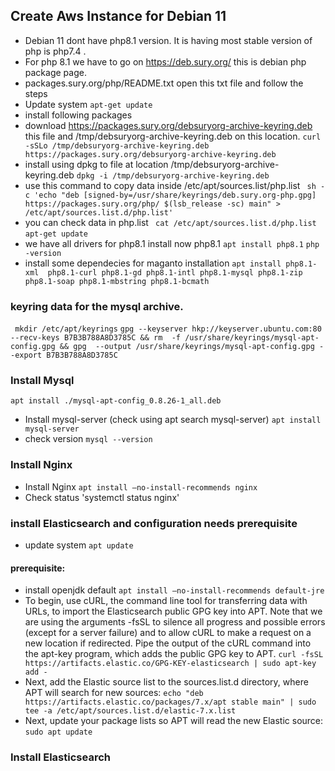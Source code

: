 ## Create Aws Instance for Debian 11

 - Debian 11 dont have  php8.1 version. It is having most stable version of php is php7.4 .
 - For php 8.1 we have to go on https://deb.sury.org/ this is debian php package page. 
 - packages.sury.org/php/README.txt open this txt file
    and follow the steps
- Update system
      `apt-get update`
- install following packages
- download https://packages.sury.org/debsuryorg-archive-keyring.deb this file and /tmp/debsuryorg-archive-keyring.deb on this location.
  `curl -sSLo /tmp/debsuryorg-archive-keyring.deb  https://packages.sury.org/debsuryorg-archive-keyring.deb`
-  install using dpkg to file at location /tmp/debsuryorg-archive-keyring.deb 
    `dpkg -i /tmp/debsuryorg-archive-keyring.deb`
-  use this command to copy data inside /etc/apt/sources.list/php.list
 ` sh -c 'echo "deb [signed-by=/usr/share/keyrings/deb.sury.org-php.gpg] https://packages.sury.org/php/ $(lsb_release -sc) main" > /etc/apt/sources.list.d/php.list'`
- you can check data in php.list
 `  cat /etc/apt/sources.list.d/php.list `
  `apt-get update`
- we have all drivers for php8.1 install now php8.1
  `apt install php8.1`
 `php -version`
- install some dependecies for maganto installation
  `apt install php8.1-xml  php8.1-curl php8.1-gd php8.1-intl php8.1-mysql php8.1-zip  php8.1-soap php8.1-mbstring php8.1-bcmath`

### keyring data for the mysql archive.
` mkdir /etc/apt/keyrings`
`gpg --keyserver hkp://keyserver.ubuntu.com:80 --recv-keys B7B3B788A8D3785C && rm 
-f /usr/share/keyrings/mysql-apt-config.gpg && gpg  --output /usr/share/keyrings/mysql-apt-config.gpg --export B7B3B788A8D3785C`


### Install Mysql
  
 `apt install ./mysql-apt-config_0.8.26-1_all.deb`
 - Install mysql-server (check using   apt search mysql-server)
   `apt install mysql-server`
 - check version
  `mysql --version`
### Install Nginx
- Install Nginx
  `apt install –no-install-recommends nginx`
- Check status 
  'systemctl status nginx'
### install Elasticsearch and configuration needs prerequisite
  - update system
  `apt update`
#### prerequisite:
   - install openjdk default
`apt install –no-install-recommends default-jre`
 - To begin, use cURL, the command line tool for transferring data with URLs, to import the Elasticsearch public GPG key into APT. Note that we are using the arguments -fsSL to silence all progress and possible errors (except for a server failure) and to allow cURL to make a request on a new location if redirected. Pipe the output of the cURL command into the apt-key program, which adds the public GPG key to APT.
`curl -fsSL https://artifacts.elastic.co/GPG-KEY-elasticsearch | sudo apt-key add -`
- Next, add the Elastic source list to the sources.list.d directory, where APT will search for new sources:
`echo "deb https://artifacts.elastic.co/packages/7.x/apt stable main" | sudo tee -a /etc/apt/sources.list.d/elastic-7.x.list`
- Next, update your package lists so APT will read the new Elastic source:
`sudo apt update`
### Install Elasticsearch


